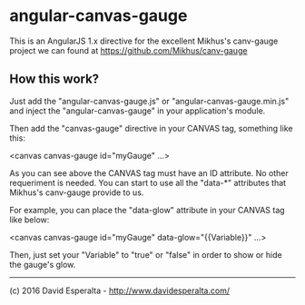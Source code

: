 
# angular-canvas-gauge

This is an AngularJS 1.x directive for the excellent Mikhus's canv-gauge project we can found at https://github.com/Mikhus/canv-gauge

## How this work?

Just add the "angular-canvas-gauge.js" or "angular-canvas-gauge.min.js" and inject the "angular-canvas-gauge" in your application's module.

Then add the "canvas-gauge" directive in your CANVAS tag, something like this:

<canvas canvas-gauge id="myGauge" ...>

As you can see above the CANVAS tag must have an ID attribute. No other requeriment is needed. You can start to use all the "data-*" attributes that Mikhus's canv-gauge provide to us.

For example, you can place the "data-glow" attribute in your CANVAS tag like below:

<canvas canvas-gauge id="myGauge" data-glow="{{Variable}}" ...>

Then, just set your "Variable" to "true" or "false" in order to show or hide the gauge's glow.

---

(c) 2016 David Esperalta - http://www.davidesperalta.com/
